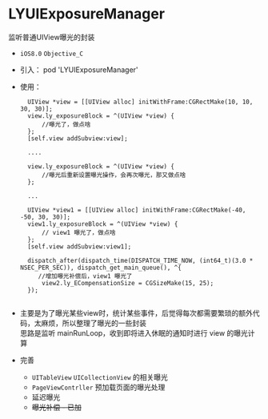 # LYUIExposureManager
监听普通UIView曝光的封装

* `iOS8.0` `Objective_C`
* 引入： pod 'LYUIExposureManager'
* 使用：  

  ```
    UIView *view = [[UIView alloc] initWithFrame:CGRectMake(10, 10, 30, 30)];
    view.ly_exposureBlock = ^(UIView *view) {
        //曝光了，做点啥
    };
    [self.view addSubview:view];
    
    ....
    
    view.ly_exposureBlock = ^(UIView *view) {
        //曝光后重新设置曝光操作，会再次曝光，那又做点啥
    };
    
    ...
    
    UIView *view1 = [[UIView alloc] initWithFrame:CGRectMake(-40, -50, 30, 30)];
    view1.ly_exposureBlock = ^(UIView *view) {
        // view1 曝光了，做点啥
    };
    [self.view addSubview:view1];
    
    dispatch_after(dispatch_time(DISPATCH_TIME_NOW, (int64_t)(3.0 * NSEC_PER_SEC)), dispatch_get_main_queue(), ^{
       //增加曝光补偿后，view1 曝光了
        view2.ly_ECompensationSize = CGSizeMake(15, 25);
    });
    
  ```
  
  

* 主要是为了曝光某些view时，统计某些事件，后觉得每次都需要繁琐的额外代码，太麻烦，所以整理了曝光的一些封装  
  思路是监听 mainRunLoop，收到即将进入休眠的通知时进行 view 的曝光计算  
* 完善   
   * `UITableView` `UICollectionView` 的相关曝光  
   * `PageViewContrller` 预加载页面的曝光处理
   * 延迟曝光
   * ~~曝光补偿 - 已加~~